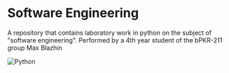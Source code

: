 # Software Engineering
A repository that contains laboratory work in python on the subject of "software engineering".
Performed by a 4th year student of the bPKR-211 group
Max Blazhin

![Python](https://img.shields.io/badge/-Built_on_Python-090909?style=for-the-badge&logo=python)
